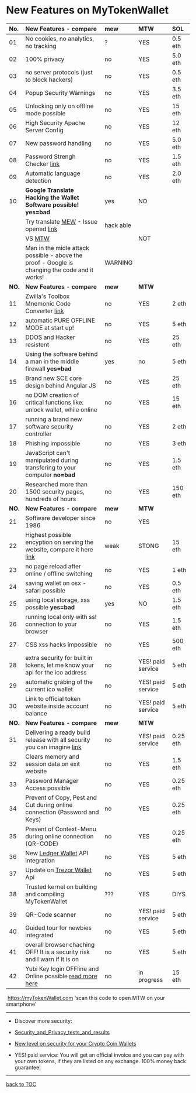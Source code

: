 # New Features on MyTokenWallet


| No.     | New Features - compare                                                                            | **mew**   | **MTW**           | SOL      |
|:--------|:--------------------------------------------------------------------------------------------------|:----------|:------------------|:---------|
| 01      | No cookies, no analytics, no tracking                                                             | ?         | YES               | 0.5 eth  |
| 02      | 100% privacy                                                                                      | no        | YES               | 5.0 eth  |
| 03      | no server protocols (just to block hackers)                                                       | no        | YES               | 0.5 eth  |
| 04      | Popup Security Warnings                                                                           | no        | YES               | 3.5 eth  |
| 05      | Unlocking only on offline mode possible                                                           | no        | YES               | 15 eth   |
| 06      | High Security Apache Server Config                                                                | no        | YES               | 12 eth   |
| 07      | New password handling                                                                             | no        | YES               | 5.0 eth  |
| 08      | Password Strengh Checker  [link](https://mytokenwallet.com/pwStrength-meter.html)                 | no        | YES               | 1.5 eth  |
| 09      | Automatic language detection                                                                      | no        | YES               | 2.0 eth  |
| 10      | **Google Translate Hacking the Wallet Software possible!**    **yes=bad**                         | yes       | NO                |          |
|         | Try translate [MEW](https://goo.gl/TJRXRf)  - Issue opened [link](https://goo.gl/MahDV5)          | hack able |                   |          |
|         | VS [MTW](https://goo.gl/crWsPT)                                                                   |           | NOT               |          |
|         | Man in the midle attack possible - above the proof - Google is changing the code and it works!    | WARNING   |                   |          |
| **NO.** | **New Features - compare**                                                                        | **mew**   | **MTW**           |          |
| 11      | Zwilla's Toolbox Mnemonic Code Converter  [link](https://mytokenwallet.com/bip39.html)            | no        | YES               | 2 eth    |
| 12      | automatic PURE OFFLINE MODE at start up!                                                          | no        | YES               | 5 eth    |
| 13      | DDOS and Hacker resistent                                                                         | no        | YES               | 25 eth   |
| 14      | Using the software behind a man in the middle firewall **yes=bad**                                | yes       | no                | 5 eth    |
| 15      | Brand new SCE core design behind Angular JS                                                       | no        | YES               | 25 eth   |
| 16      | no DOM creation of critical functions like: unlock wallet, while online                           | no        | YES               | 15 eth   |
| 17      | running a brand new software security controller                                                  | no        | YES               | 2 eth    |
| 18      | Phishing impossible                                                                               | no        | YES               | 3 eth    |
| 19      | JavaScript can't manipulated during transfering to your computer **no=bad**                       | no        | YES               | 1.5 eth  |
| 20      | Researched more than 1500 security pages, hundreds of hours                                       | no        | YES               | 150 eth  |
| **NO.** | **New Features - compare**                                                                        | **mew**   | **MTW**           |          |
| 21      | Software developer since 1986                                                                     | no        | YES               |          |
| 22      | Highest possible encyption on serving the website, compare it here [link](https://goo.gl/AXTwiK)  | weak      | STONG             | 15 eth   |
| 23      | no page reload after online / offline switching                                                   | no        | YES               | 1 eth    |
| 24      | saving wallet on osx - safari possible                                                            | no        | YES               | 0.5 eth  |
| 25      | using local storage, xss possible    **yes=bad**                                                  | yes       | NO                | 1.5 eth  |
| 26      | running local only with ssl connection to your browser                                            | no        | YES               | 1.5 eth  |
| 27      | CSS xss hacks impossible                                                                          | no        | YES               | 500 eth  |
| 28      | extra security for built in tokens, let me know your api for the ico address                      | no        | YES! paid service | 5 eth    |
| 29      | automatic grabing of the current ico wallet                                                       | no        | YES! paid service | 5 eth    |
| 30      | Link to official token website inside account balance                                             | no        | YES! paid service | 5 eth    |
| **NO.** | **New Features - compare**                                                                        | **mew**   | **MTW**           |          |
| 31      | Delivering a ready build release with all security you can imagine  [link](https://goo.gl/pQdSmC) | no        | YES! paid service | 0.25 eth |
| 32      | Clears memory and session data on exit website                                                    | no        | YES               | 1.5 eth  |
| 33      | Password Manager Access possible                                                                  | no        | YES               | 0.25 eth |
| 34      | Prevent of Copy, Pest and Cut during online connection (Password and Keys)                        | no        | YES               | 0.25 eth |
| 35      | Prevent of Context-Menu during online connection (QR-CODE)                                        | no        | YES               | 0.25 eth |
| 36      | New [Ledger Wallet](https://www.ledgerwallet.com/r/07c5) API integration                          | no        | YES               | 5 eth    |
| 37      | Update on [Trezor Wallet](https://trezor.io/?a=bitcoins-today.com)  Api                           | no        | YES               | 5 eth    |
| 38      | Trusted kernel on building and compiling MyTokenWallet                                            | ???       | YES               | DIYS     |
| 39      | QR-Code scanner                                                                                   | no        | YES! paid service | 5 eth    |
| 40      | Guided tour for newbies integrated                                                                | no        | YES               | 5 eth    |
| 41      | overall browser chaching OFF! It is a security risk and I warn if it is on                        | no        | YES               | 5 eth    |
| 42      | Yubi Key login OFFline and Online possible [read more here](Yubi-Key_Offline_and_Online_2FA.md)   | no        | in progress       | 15 eth         |


<a rel='nofollow' href='http://www.qrcode-generator.de' border='0'
style='cursor:default'><img
src='https://chart.googleapis.com/chart?cht=qr&chl=https%3A%2F%2FmyTokenWallet.com&chs=180x180&choe=UTF-8&chld=L|2'
alt=''></a> https://myTokenWallet.com 'scan this code to open MTW on
your smartphone'

***

* Discover more security:
* [Security_and_Privacy_tests_and_results](https://github.com/Zwilla/mytokenwallet.com/blob/master/Security_and_Privacy_tests_and_results.md)
* [New level on security for your Crypto Coin Wallets](https://github.com/Zwilla/mytokenwallet.com/blob/master/security-on-a-new-level.md)

* YES! paid service: You will get an official invoice and you can pay
  with your own tokens, if they are listed on any exchange. 100% money
  back guarantee!

***

[back to TOC](https://github.com/Zwilla/mytokenwallet.com/blob/master/docs/DOCS-TOC.md)

